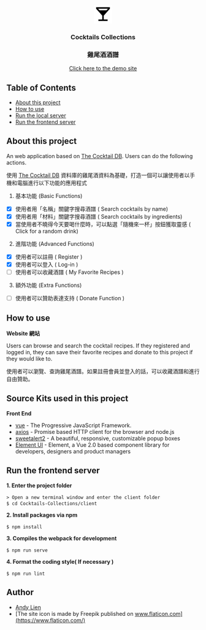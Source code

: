 <p align="center">
  <a href="#">
    <img src="./iconForReadme.svg" alt="CocktailsLogo" width="48" height="48">
  </a>
</p>

<h3 align="center"> Cocktails Collections </h3>
<h3 align="center"> 雞尾酒酒譜</h3>
<a href="#">
  <p align="center">Click here to the demo site</p>
</a>

## Table of Contents
- [About this project](#about-this-project)
- [How to use](#how-to-use)
- [Run the local server](#run-the-local-server)
- [Run the frontend server](#run-the-frontend-server)

## About this project 
<p>An web application based on <a href="https://www.thecocktaildb.com/"> The Cocktail DB</a>. Users can do the following actions.</p>
<p>使用 <a href="https://www.thecocktaildb.com/"> The Cocktail DB</a> 資料庫的雞尾酒資料為基礎，打造一個可以讓使用者以手機和電腦進行以下功能的應用程式</p>

1. 基本功能 (Basic Functions)
  - [x] 使用者用「名稱」關鍵字搜尋酒譜 ( Search cocktails by name)
  - [x] 使用者用「材料」關鍵字搜尋酒譜 ( Search cocktails by ingredients)
  - [x] 當使用者不曉得今天要喝什麼時，可以點選「隨機來一杯」按鈕獲取靈感 ( Click for a random drink)
2. 進階功能 (Advanced Functions)
  - [x] 使用者可以註冊 ( Register )
  - [x] 使用者可以登入 ( Log-in )
  - [ ] 使用者可以收藏酒譜 ( My Favorite Recipes )
3. 額外功能 (Extra Functions)
  - [ ] 使用者可以贊助表達支持 ( Donate Function )
  
## How to use
**Website 網站**
<p> Users can browse and search the cocktail recipes. If they registered and logged in, they can save their favorite recipes and donate to this project if they would like to.</p>
<p>使用者可以瀏覽、查詢雞尾酒譜。如果註冊會員並登入的話，可以收藏酒譜和進行自由贊助。</p>
<!-- <p align="center">
    <img src="./client/public/static/demo.gif" alt="Website Demo">
</p> -->

## Source Kits used in this project
**Front End**
- [vue](https://vuejs.org/) - The Progressive JavaScript Framework.
- [axios](https://github.com/axios/axios) - Promise based HTTP client for the browser and node.js
- [sweetalert2](https://sweetalert2.github.io/) - A beautiful, responsive, customizable popup boxes
- [Element UI](https://element.eleme.io/#/en-US) - Element, a Vue 2.0 based component library for developers, designers and product managers

<!-- **Back End**
- [cors](https://www.npmjs.com/package/cors) - To activate Cross-Origin Resource Sharing
- [faker](https://www.npmjs.com/package/faker) - To generate the seed data for testing -->

<!-- ## Run the local server
### Prerequisites
- [npm](https://www.npmjs.com/get-npm)
- [Node.js](https://nodejs.org/en/download/)
- [MySQL Workbench](https://dev.mysql.com/downloads/workbench/)

### Clone

Clone this repository to your local machine

```
$ git clone https://github.com/andy922200/Cocktails-Collections.git
```
### Setup Database
**Create database via MySQL Workbench Panel**

```
> Run the following code
drop database if chatroom;
create database chatroom;
```

### Setup the Project on your device
**1. Enter the project folder**
```
$ cd chatroom
```
**2. Install packages via npm**

```
$ npm install
```
**3. Edit password in config.json file**
```
> /server/config/config.json
"development": {
  "username": "root",
  "password": "<YOUR_WORKBENCH_PASSWORD>",
  "database": "chatroom",
  "host": "127.0.0.1",
  "dialect": "mysql"
}
```
**4. Run migration**
```
> run the following code in the console  @ "/server"
$ cd /server
$ npx sequelize db:migrate
```
**5. Add Seeder**
```
> run the following code in the console  @ "/server"
$ npx sequelize db:seed:all
```
**6. Activate the server**
```
$ npm run dev
```
**7. Find the message on your console**
```
If you see the following message, the backend server is running.
> App is listening on port 3000!
```  -->

## Run the frontend server
**1. Enter the project folder**
```
> Open a new terminal window and enter the client folder
$ cd Cocktails-Collections/client
```
**2. Install packages via npm**
```
$ npm install
```
**3. Compiles the webpack for development**
```
$ npm run serve
```
**4. Format the coding style( If necessary )**
```
$ npm run lint
```

## Author
- [Andy Lien](https://github.com/andy922200)
- [The site icon is made by Freepik published on www.flaticon.com](https://www.flaticon.com/)